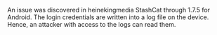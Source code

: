 An issue was discovered in heinekingmedia StashCat through 1.7.5 for Android. The login credentials are written into a log file on the device. Hence, an attacker with access to the logs can read them.